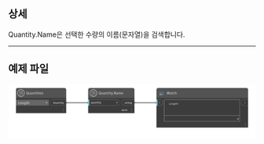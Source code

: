 ## 상세
Quantity.Name은 선택한 수량의 이름(문자열)을 검색합니다.
___
## 예제 파일

![Quantity.Name](./DynamoUnits.Quantity.Name_img.png)
